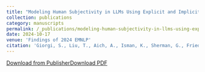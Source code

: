 ```yaml
---
title: "Modeling Human Subjectivity in LLMs Using Explicit and Implicit Personas"
collection: publications
category: manuscripts
permalink: /_publications/modeling-human-subjectivity-in-llms-using-explicit-and-implicit-personas.md
date: 2024-10-17
venue: 'Findings of 2024 EMNLP'
citation: 'Giorgi, S., Liu, T., Aich, A., Isman, K., Sherman, G., Fried, Z., Sedoc, J., Ungar, L., Curtis, B. (2024). &quot;Modeling Human Subjectivity in LLMs Using Explicit and Implicit Human Factors in Personas&quot; <i>Findings of 2024 EMNLP</i>.'
---
```


[Download from Publisher](https://aclanthology.org/2024.findings-emnlp.420/)[Download PDF](/files/publications/giorgi2024modeling.pdf)
